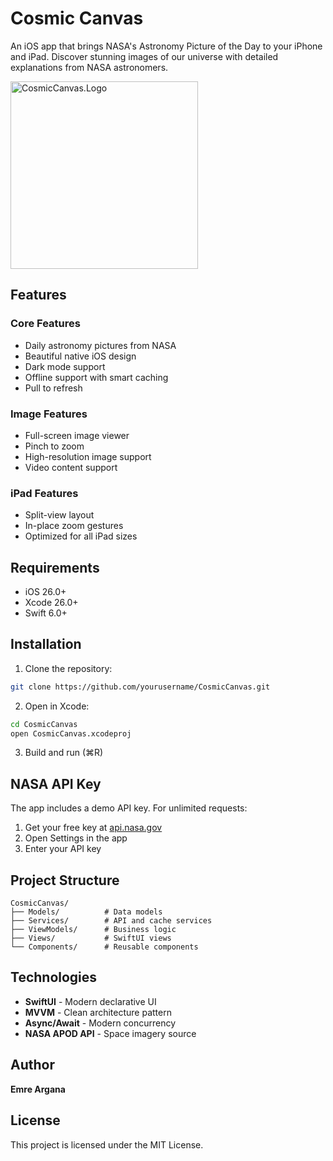 # Cosmic Canvas

An iOS app that brings NASA's Astronomy Picture of the Day to your iPhone and iPad. Discover stunning images of our universe with detailed explanations from NASA astronomers.

<img src="https://github.com/user-attachments/assets/bab85264-c563-4aab-b89e-ddfda73ea096" width="300" alt="CosmicCanvas.Logo"/>

## Features

### Core Features
- Daily astronomy pictures from NASA
- Beautiful native iOS design
- Dark mode support
- Offline support with smart caching
- Pull to refresh

### Image Features
- Full-screen image viewer
- Pinch to zoom
- High-resolution image support
- Video content support

### iPad Features
- Split-view layout
- In-place zoom gestures
- Optimized for all iPad sizes

## Requirements

- iOS 26.0+
- Xcode 26.0+
- Swift 6.0+

## Installation

1. Clone the repository:
```bash
git clone https://github.com/yourusername/CosmicCanvas.git
```

2. Open in Xcode:
```bash
cd CosmicCanvas
open CosmicCanvas.xcodeproj
```

3. Build and run (⌘R)

## NASA API Key

The app includes a demo API key. For unlimited requests:

1. Get your free key at [api.nasa.gov](https://api.nasa.gov)
2. Open Settings in the app
3. Enter your API key

## Project Structure

```
CosmicCanvas/
├── Models/          # Data models
├── Services/        # API and cache services  
├── ViewModels/      # Business logic
├── Views/           # SwiftUI views
└── Components/      # Reusable components
```

## Technologies

- **SwiftUI** - Modern declarative UI
- **MVVM** - Clean architecture pattern
- **Async/Await** - Modern concurrency
- **NASA APOD API** - Space imagery source

## Author

**Emre Argana**

## License

This project is licensed under the MIT License.
